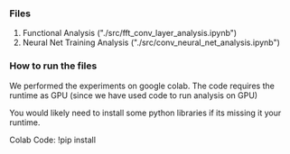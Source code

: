 
### Files

1. Functional Analysis ("./src/fft_conv_layer_analysis.ipynb")
2. Neural Net Training Analysis ("./src/conv_neural_net_analysis.ipynb")

### How to run the files

We performed the experiments on google colab. 
The code requires the runtime as GPU (since we have used code to run analysis on GPU)

You would likely need to install some python libraries if its missing it your runtime.

Colab Code:
!pip install <library-name>

